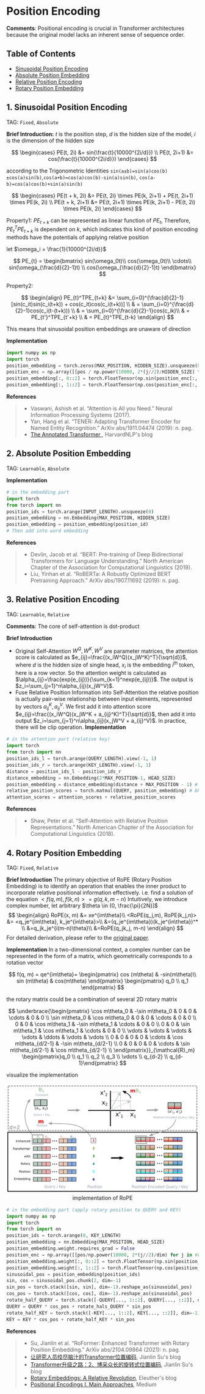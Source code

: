 # Position Encoding

**Comments**: Positional encoding is crucial in Transformer architectures because the original model lacks an inherent sense of sequence order.

## Table of Contents

- [Sinusoidal Position Encoding](#1-sinusoidal-position-encoding)
- [Absolute Position Embedding](#2-absolute-position-embedding)
- [Relative Position Encoding](#3-relative-position-encoding)
- [Rotary Position Embedding](#4-rotary-position-embedding)

## 1. Sinusoidal Position Encoding 

TAG: `Fixed`, `Absolute`


**Brief Introduction:**
$t$ is the position step, $d$ is the hidden size of the model, $i$ is the dimension of the hidden size

$$
\begin{cases}
PE(t, 2i) &= sin(\frac{t}{10000^{2i/d}}) \\
PE(t, 2i+1) &= cos(\frac{t}{10000^{2i/d}})
\end{cases}
$$

according to the Trigonometric Identities `sin(a±b)=sin(a)cos(b)±cos(a)sin(b)`,`cos(a+b)=cos(a)cos(b)-sin(a)sin(b)`, `cos(a-b)=cos(a)cos(b)+sin(a)sin(b)`

$$
\begin{cases}
PE(t + k, 2i) &= PE(t, 2i) \times PE(k, 2i+1) + PE(t, 2i+1) \times PE(k, 2i)  \\
PE(t + k, 2i+1) &= PE(t, 2i+1) \times PE(k, 2i+1) - PE(t, 2i) \times PE(k, 2i)
\end{cases}
$$

Property1: $PE_{t+k}$ can be represented as linear function of $PE_{t}$, Therefore, $PE_{t}^TPE_{t+k}$ is dependent on $k$, which indicates this kind of position encoding methods have the potentials of applying relative position

let $\omega_i = \frac{1}{10000^{2i/d}}$

$$
PE_{t} = 
\begin{bmatrix}
sin(\omega_0t)\\
cos(\omega_0t)\\
\cdots\\
sin(\omega_{\frac{d}{2}-1}t) \\
cos(\omega_{\frac{d}{2}-1}t)
\end{bmatrix}
$$

Property2:

$$
\begin{align}
PE_{t}^TPE_{t+k} &= \sum_{i=0}^{\frac{d}{2}-1}[sin(c_it)sin(c_i(t+k)) + cos(c_it)cos(c_i(t+k))] \\
& = \sum_{i=0}^{\frac{d}{2}-1}cos(c_i(t-(t+k))) \\
& = \sum_{i=0}^{\frac{d}{2}-1}cos(c_ik)\\
& = PE_{t'}^TPE_{t'+k} \\
& = PE_{t}^TPE_{t-k}
\end{align}
$$

This means that sinusoidal position embeddings are unaware of direction

**Implementation**

```python
import numpy as np
import torch
position_embedding = torch.zeros(MAX_POSITION, HIDDEN_SIZE).unsqueeze(0)
position_enc = np.array([[pos / np.power(10000, 2*(j//2)/HIDDEN_SIZE) for j in range(HIDDEN_SIZE)] for pos in range(MAX_POSITION)])
position_embedding[:, 0::2] = torch.FloatTensor(np.sin(position_enc[:, 0::2]))
position_embedding[:, 1::2] = torch.FloatTensor(np.cos(position_enc[:, 1::2]))
```

**References**

> - Vaswani, Ashish et al. “Attention is All you Need.” Neural Information Processing Systems (2017).
> - Yan, Hang et al. “TENER: Adapting Transformer Encoder for Named Entity Recognition.” ArXiv abs/1911.04474 (2019): n. pag.
> - [The Annotated Transformer
](https://nlp.seas.harvard.edu/2018/04/03/attention.html), HarvardNLP's blog

## 2. Absolute Position Embedding

TAG: `Learnable`, `Absolute`

**Implementation**

```python
# in the embedding part
import torch
from torch import nn
position_ids = torch.arange(INPUT_LENGTH).unsqueeze(0)
position_embedding = nn.Embedding(MAX_POSITION, HIDDEN_SIZE)
position_embedding = position_embedding(position_id)
# Then add into word embedding
```

**References**

> - Devlin, Jacob et al. “BERT: Pre-training of Deep Bidirectional Transformers for Language Understanding.” North American Chapter of the Association for Computational Linguistics (2019).
> - Liu, Yinhan et al. “RoBERTa: A Robustly Optimized BERT Pretraining Approach.” ArXiv abs/1907.11692 (2019): n. pag.


## 3. Relative Position Encoding

TAG: `Learnable`, `Relative`

**Comments**: The core of self-attention is dot-product

**Brief Introduction**
- Original Self-Attention
$W^Q, W^K, W^V$ are parameter matrices, the attention score is calculated as $e_{ij}=\frac{(x_iW^Q)(x_jW^K)^T}{\sqrt{d}}$, where $d$ is the hidden size of single head, $x_i$ is the embedding $i^{th}$ token, here is a row vector. So the attention weight is calculated as $\alpha_{ij}=\frac{exp(e_{ij})}{\sum_{k=1}^nexp(e_{ij})}$. The output is $z_i=\sum_{j=1}^n\alpha_{ij}(x_jW^V)$. 
- Fuse Relative Position Information into Self-Attention
the relative position is actually pair-wise relationship between input elements, represented by vectors $a_{ij}^K, a_{ij}^V$. We first add it into attention score $e_{ij}=\frac{(x_iW^Q)(x_jW^K + a_{ij}^K)^T}{\sqrt{d}}$, then add it into output $z_i=\sum_{j=1}^n\alpha_{ij}(x_jW^V + a_{ij}^V)$. In practice, there will be clip operation.
**Implementation**

```python
# in the attention part (relative key)
import torch
from torch import nn
position_ids_l = torch.arange(QUERY_LENGTH).view(-1, 1)
position_ids_r = torch.arange(KEY_LENGTH).view(-1, 1)
distance = position_ids_l - position_ids_r
distance_embedding = nn.Embedding(2*MAX_POSITION-1, HEAD_SIZE)
position_embedding = distance_embedding(distance + MAX_POSITION - 1) # lrd
relative_position_scores = torch.matmul(QUERY, position_embedding) # bhld @ lrd -> bhlr
attention_scores = attention_scores + relative_position_scores
```

**References**

> - Shaw, Peter et al. “Self-Attention with Relative Position Representations.” North American Chapter of the Association for Computational Linguistics (2018).

## 4. Rotary Position Embedding
TAG: `Fixed`, `Relative`

**Brief Introduction**
The primary objective of RoPE (Rotary Position Embedding) is to identify an operation that enables the inner product to incorporate relative positional information effectively. i.e. find a solution of the equation $<f(q, m), f(k, n)>=g(q,k,m-n)$ 
Intuitively, we introduce complex number, let arbitrary $\theta \in (0, \frac{\pi}{2N}]$ 
$$
\begin{align}
RoPE(x, m) &= xe^{im\theta}\\
<RoPE(q_j,m), RoPE(k_j,n)> &= <q_je^{im\theta}, k_je^{in\theta}>\\
 &=(q_je^{im\theta})(k_je^{in\theta})^* \\
 &=q_jk_je^{i(m-n)\theta}\\
 &=RoPE(q_jk_j, m-n) 
\end{align}
$$
For detailed derivation, please refer to the [original paper](https://arxiv.org/pdf/2104.09864.pdf).


**Implementation**
In a two-dimensional context, a complex number can be represented in the form of a matrix, which geometrically corresponds to a rotation vector

$$
f(q, m) = qe^{im\theta}=
\begin{pmatrix}
cos (m\theta) & -sin(m\theta)\\ 
sin (m\theta) & cos(m\theta)
\end{pmatrix}
\begin{pmatrix}
q_0 \\ 
q_1
\end{pmatrix}
$$

the rotary matrix could be a combination of several 2D rotary matrix

$$
\underbrace{\begin{pmatrix} 
\cos m\theta_0 & -\sin m\theta_0 & 0 & 0 & \cdots & 0 & 0 \\ 
\sin m\theta_0 & \cos m\theta_0 & 0 & 0 & \cdots & 0 & 0 \\ 
0 & 0 & \cos m\theta_1 & -\sin m\theta_1 & \cdots & 0 & 0 \\ 
0 & 0 & \sin m\theta_1 & \cos m\theta_1 & \cdots & 0 & 0 \\ 
\vdots & \vdots & \vdots & \vdots & \ddots & \vdots & \vdots \\ 
0 & 0 & 0 & 0 & \cdots & \cos m\theta_{d/2-1} & -\sin m\theta_{d/2-1} \\ 
0 & 0 & 0 & 0 & \cdots & \sin m\theta_{d/2-1} & \cos m\theta_{d/2-1} \\ 
\end{pmatrix}}_{\mathcal{R}_m} \begin{pmatrix}q_0 \\ q_1 \\ q_2 \\ q_3 \\ \vdots \\ q_{d-2} \\ q_{d-1}\end{pmatrix}
$$

visualize the implementation
<!-- ![image](assets/rope.png) -->
<center>
  <img src="assets/rope.png">
  <figcaption>implementation of RoPE</figcaption>
</center>

```python
# in the embedding part (apply rotary position to QUERY and KEY)
import numpy as np
import torch
from torch import nn
position_ids = torch.arange(0, KEY_LENGTH)
position_embedding = nn.Embedding(MAX_POSITION, HEAD_SIZE)
position_embedding.weight.requires_grad = False
position_enc = np.array([[pos/np.power(10000, 2*(j//2)/dim) for j in range(dim)] for pos in range(n_pos)])
position_embedding.weight[:, 0::2] = torch.FloatTensor(np.sin(position_enc[:, 0::2]))
position_embedding.weight[:, 1::2] = torch.FloatTensor(np.cos(position_enc[:, 1::2]))
sinusoidal_pos = position_embedding(position_ids)
sin, cos = sinusoidal_pos.chunk(2, dim=-1)
sin_pos = torch.stack([sin, sin], dim=-1).reshape_as(sinusoidal_pos)
cos_pos = torch.stack([cos, cos], dim=-1).reshape_as(sinusoidal_pos)
rotate_half_QUERY = torch.stack([-QUERY[..., 1::2], QUERY[..., ::2]], dim=-1).reshape_as(QUERY)
QUERY = QUERY * cos_pos + rotate_hals_QUERY * sin_pos
rotate_half_KEY = torch.stack([-KEY[..., 1::2], KEY[..., ::2]], dim=-1).reshape_as(KEY)
KEY = KEY * cos_pos + rotate_half_KEY * sin_pos
```


**References**
> - Su, Jianlin et al. “RoFormer: Enhanced Transformer with Rotary Position Embedding.” ArXiv abs/2104.09864 (2021): n. pag.
> - [让研究人员绞尽脑汁的Transformer位置编码](https://spaces.ac.cn/archives/8130), Jianlin Su's blog
> - [Transformer升级之路：2、博采众长的旋转式位置编码](https://spaces.ac.cn/archives/8265), Jianlin Su's blog
> - [Rotary Embeddings: A Relative Revolution](https://blog.eleuther.ai/rotary-embeddings/), Eleuther's blog
> - [Positional Encodings I. Main Approaches](https://medium.com/mantisnlp/positional-encodings-i-main-approaches-bd1199d6770d), Medium

